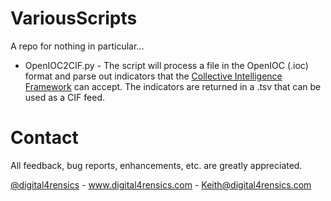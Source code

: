 VariousScripts
==============

A repo for nothing in particular...

* OpenIOC2CIF.py - The script will process a file in the OpenIOC (.ioc) format and parse out indicators that the [Collective Intelligence Framework](http://code.google.com/p/collective-intelligence-framework/) can accept. The indicators are returned in a .tsv that can be used as a CIF feed.

# Contact

All feedback, bug reports, enhancements, etc. are greatly appreciated.

[@digital4rensics](https://twitter.com/Digital4rensics) - www.digital4rensics.com - Keith@digital4rensics.com